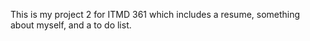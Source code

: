 This is my project 2 for ITMD 361 which includes a resume, something about myself, and a to do list.